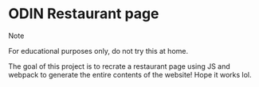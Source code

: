 # ODIN Restaurant page 
> [!NOTE]
> For educational purposes only, do not try this at home.

The goal of this project is to recrate a restaurant page using JS and webpack to generate the entire contents of the website! Hope it works lol.
